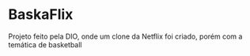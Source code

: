 # BaskaFlix
Projeto feito pela DIO, onde um clone da Netflix foi criado, porém com a temática de basketball

